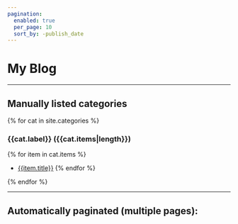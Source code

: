 ```yaml
---
pagination:
  enabled: true
  per_page: 10
  sort_by: -publish_date
---
```


# My Blog

---
## Manually listed categories

{% for cat in site.categories %}
### {{cat.label}} ({{cat.items|length}})
{% for item in cat.items %}
- [{{item.title}}]({{item.url}})
{% endfor %}

{% endfor %}


---
## Automatically paginated (multiple pages):
